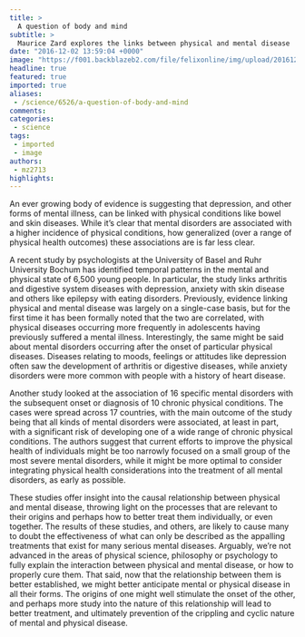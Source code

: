 ```yaml
---
title: >
  A question of body and mind
subtitle: >
  Maurice Zard explores the links between physical and mental disease
date: "2016-12-02 13:59:04 +0000"
image: "https://f001.backblazeb2.com/file/felixonline/img/upload/201612021358-felix-3792906411_ea1e22d31f_o.jpg"
headline: true
featured: true
imported: true
aliases:
 - /science/6526/a-question-of-body-and-mind
comments:
categories:
 - science
tags:
 - imported
 - image
authors:
 - mz2713
highlights:
---
```


An ever growing body of evidence is suggesting that depression,  and other forms of mental illness, can be linked with physical conditions like bowel and skin diseases. While it’s clear that mental disorders are associated with a higher incidence of physical conditions, how generalized (over a range of physical health outcomes) these associations are is far less clear.

A recent study by psychologists at the University of Basel and Ruhr University Bochum has identified temporal patterns in the mental and physical state of 6,500 young people. In particular, the study links arthritis and digestive system diseases with depression, anxiety with skin disease and others like epilepsy with eating disorders. Previously, evidence linking physical and mental disease was largely on a single-case basis, but for the first time it has been formally noted that the two are correlated, with physical diseases occurring more frequently in adolescents having previously suffered a mental illness. Interestingly, the same might be said about mental disorders occurring after the onset of particular physical diseases. Diseases relating to moods, feelings or attitudes like depression often saw the development of arthritis or digestive diseases, while anxiety disorders were more common with people with a history of heart disease.

Another study looked at the association of 16 specific mental disorders with the subsequent onset or diagnosis of 10 chronic physical conditions. The cases were spread across 17 countries, with the main outcome of the study being that all kinds of mental disorders were associated, at least in part, with a significant risk of developing one of a wide range of chronic physical conditions. The authors suggest that current efforts to improve the physical health of individuals might be too narrowly focused on a small group of the most severe mental disorders, while it might be more optimal to consider integrating physical health considerations into the treatment of all mental disorders, as early as possible.

These studies offer insight into the causal relationship between physical and mental disease, throwing light on the processes that are relevant to their origins and perhaps how to better treat them individually, or even together. The results of these studies, and others, are likely to cause many to doubt the effectiveness of what can only be described as the appalling treatments that exist for many serious mental diseases. Arguably, we’re not advanced in the areas of physical science, philosophy or psychology to fully explain the interaction between physical and mental disease, or how to properly cure them. That said, now that the relationship between them is better established, we might better anticipate mental or physical disease in all their forms. The origins of one might well stimulate the onset of the other, and perhaps more study into the nature of this relationship will lead to better treatment, and ultimately prevention of the crippling and cyclic nature of mental and physical disease.
